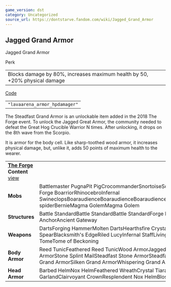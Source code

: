 ```yaml
---
game_version: dst
category: Uncategorized
source_url: https://dontstarve.fandom.com/wiki/Jagged_Grand_Armor
---
```


## Jagged Grand Armor

Jagged Grand Armor

Perk

|  |
| --- |
| Blocks damage by 80%, increases maximum health by 50, +20% physical damage |

[Code](/wiki/Console "Console")

|  |
| --- |
| `"lavaarena_armor_hpdamager"` |

The Steadfast Grand Armor is an unlockable item added in the 2018 The Forge event. To unlock the Jagged Great Armor, the community needed to defeat the Great Hog Crucible Warrior N times. After unlocking, it drops on the 8th wave from the Scorpio.

It is armor for the body cell. Like sharp-toothed wood armor, it increases physical damage, but, unlike it, adds 50 points of maximum health to the wearer.

|  |  |
| --- | --- |
| **[The Forge](/wiki/The_Forge "The Forge") Content** [view](/wiki/Template:The_Forge_Content "Template:The Forge Content") | |
| **Mobs** | Battlemaster PugnaPit PigCrocommanderSnortoiseScorpeonBoarillaGrand Forge BoarriorRhinocebroInfernal SwineclopsBoaraudienceBoaraudienceBoaraudienceBoaraudienceAbigailBaby spiderBernieMagma GolemMagma Golem |
| **Structures** | Battle StandardBattle StandardBattle StandardForge PortalAncient AnchorAncient Gateway |
| **Weapons** | DartsForging HammerMolten DartsHearthsfire CrystalsPith PikeSpiral SpearBlacksmith's EdgeRiled LucyInfernal StaffLiving StaffPetrifying TomeTome of Beckoning |
| **Body Armor** | Reed TunicFeathered Reed TunicWood ArmorJagged Wood ArmorSilken Wood ArmorStone Splint MailSteadfast Stone ArmorSteadfast Grand ArmorJagged Grand ArmorSilken Grand ArmorWhispering Grand Armor |
| **Head Armor** | Barbed HelmNox HelmFeathered WreathCrystal TiaraFlower HeadbandWoven GarlandClairvoyant CrownResplendent Nox HelmBlossomed Wreath |